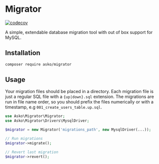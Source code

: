 # Migrator

[![codecov](https://codecov.io/gh/askonomm/migrator/graph/badge.svg?token=6oGa98HAqW)](https://codecov.io/gh/askonomm/migrator)

A simple, extendable database migration tool with out of box support for MySQL.

## Installation

```bash
composer require asko/migrator
```

## Usage

Your migration files should be placed in a directory. Each migration file is just a regular SQL file with a `{up|down}.sql` extension. The migrations are run in file name order, so you should prefix the files numerically or with a timestamp, e.g `001_create_users_table.up.sql`.

```php
use Asko\Migrator\Migrator;
use Asko\Migrator\Drivers\MysqlDriver;

$migrator = new Migrator('migrations_path', new MysqlDriver(...));

// Run migrations
$migrator->migrate();

// Revert last migration
$migrator->revert();
```
